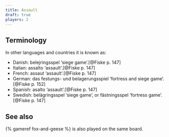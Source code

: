 ```yaml
---
title: Assault
draft: true
players: 2
---
```


## Terminology

In other languages and countries it is known as:

* Danish: <span lang="da">belejringsspel</span> ‘siege game’.[@Fiske p. 147]
* Italian: <span lang="it">assalto</span> ‘assault’.[@Fiske p. 147]
* French: <span lang="fr">assaut</span> ‘assault’.[@Fiske p. 147]
* German: <span lang="de">das festungs- und belagerungsspiel</span> ‘fortress and siege game’.[@Fiske p. 152]
* Spanish: <span lang="es">asalto</span> ‘assault’.[@Fiske p. 147]
* Swedish: <span lang="sv">belägringsspel</span> ‘siege game’, or <span lang="sv">fästningsspel</span> ‘fortress game’.[@Fiske p. 147]

## See also

{% gameref fox-and-geese %} is also played on the same board.
